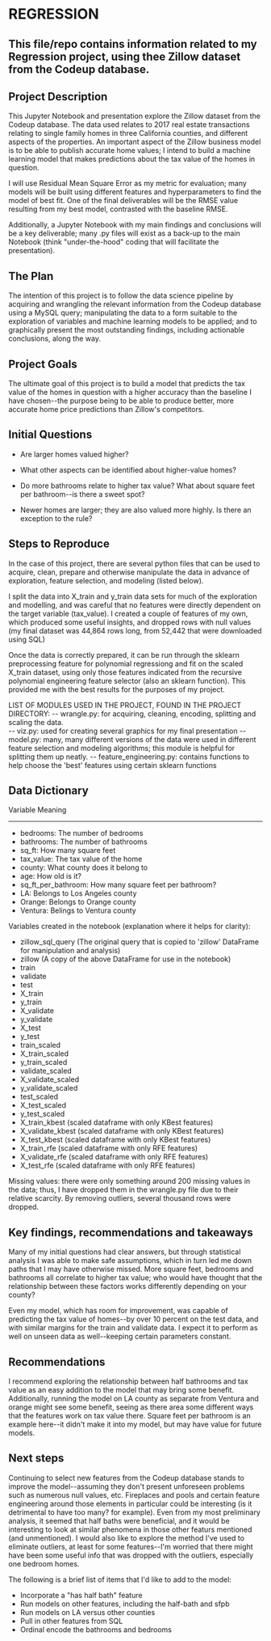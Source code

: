 # REGRESSION

## This file/repo contains information related to my Regression project, using thee Zillow dataset from the Codeup database.

## Project Description

This Jupyter Notebook and presentation explore the Zillow dataset from the Codeup database. The data used relates to 2017 real estate transactions relating to single family homes in three California counties, and different aspects of the properties. An important aspect of the Zillow business model is to be able to publish accurate home values; I intend to build a machine learning model that makes predictions about the tax value of the homes in question.

I will use Residual Mean Square Error as my metric for evaluation; many models will be built using different features and hyperparameters to find the model of best fit.  One of the final deliverables will be the RMSE value resulting from my best model, contrasted with the baseline RMSE.

Additionally, a Jupyter Notebook with my main findings and conclusions will be a key deliverable; many .py files will exist as a back-up to the main Notebook (think "under-the-hood" coding that will facilitate the presentation).


## The Plan

The intention of this project is to follow the data science pipeline by acquiring and wrangling the relevant information from the Codeup database using a MySQL query; manipulating the data to a form suitable to the exploration of variables and machine learning models to be applied; and to graphically present the most outstanding findings, including actionable conclusions, along the way.

## Project Goals

The ultimate goal of this project is to build a model that predicts the tax value of the homes in question with a higher accuracy than the baseline I have chosen--the purpose being to be able to produce better, more accurate home price predictions than Zillow's competitors. 

## Initial Questions

- Are larger homes valued higher?  

- What other aspects can be identified about higher-value homes?

- Do more bathrooms relate to higher tax value? What about square feet per bathroom--is there a sweet spot?

- Newer homes are larger; they are also valued more highly. Is there an exception to the rule?


##  Steps to Reproduce

In  the case of this project, there are several python files that can be used to acquire, clean, prepare and otherwise manipulate the data in advance of exploration, feature selection, and modeling (listed below).

I split the data into X_train and y_train data sets for much of the exploration and modelling, and was careful that no features were directly dependent on the target variable (tax_value).  I created a couple of features of my own, which produced some useful insights, and dropped rows with null values (my final dataset was 44,864 rows long, from 52,442 that were downloaded using SQL)

Once the data is correctly prepared, it can be run through the sklearn preprocessing feature for polynomial regressiong and fit on the scaled X_train dataset, using only those features indicated from the recursive polynomial engineering feature selector (also an sklearn function).  This provided me with the best results for the purposes of my project.

LIST OF MODULES USED IN THE PROJECT, FOUND IN THE PROJECT DIRECTORY:
-- wrangle.py: for acquiring, cleaning, encoding, splitting and scaling the data.  
-- viz.py: used for creating several graphics for my final presentation
-- model.py: many, many different versions of the data were used in different feature selection and modeling algorithms; this module is helpful for splitting them up neatly.
-- feature_engineering.py: contains functions to help choose the 'best' features using certain sklearn functions 

## Data Dictionary

Variable	Meaning
___________________
- bedrooms:	The number of bedrooms
- bathrooms:	The number of bathrooms
- sq_ft:	How many square feet
- tax_value:	The tax value of the home
- county:	What county does it belong to
- age:	How old is it?
- sq_ft_per_bathroom:	How many square feet per bathroom?
- LA:	Belongs to Los Angeles county
- Orange:	Belongs to Orange county
- Ventura:	Belings to Ventura county

Variables created in the notebook (explanation where it helps for clarity):

- zillow_sql_query (The original query that is copied to 'zillow' DataFrame for manipulation and analysis)
- zillow (A copy of the above DataFrame for use in the notebook)
- train
- validate
- test
- X_train
- y_train
- X_validate
- y_validate
- X_test
- y_test
- train_scaled
- X_train_scaled
- y_train_scaled
- validate_scaled
- X_validate_scaled
- y_validate_scaled
- test_scaled
- X_test_scaled
- y_test_scaled
- X_train_kbest (scaled dataframe with only KBest features)
- X_validate_kbest (scaled dataframe with only KBest features)
- X_test_kbest (scaled dataframe with only KBest features)
- X_train_rfe (scaled dataframe with only RFE features)
- X_validate_rfe (scaled dataframe with only RFE features)
- X_test_rfe (scaled dataframe with only RFE features)

Missing values: there were only something around 200 missing values in the data; thus, I have dropped them in the wrangle.py file due to their relative scarcity.  By removing outliers, several thousand rows were dropped.

## Key findings, recommendations and takeaways
    
Many of my initial questions had clear answers, but through statistical analysis I was able to make safe assumptions, which in turn led me down paths that I may have otherwise missed. More square feet, bedrooms and bathrooms all correlate to higher tax value; who would have thought that the relationship between these factors works differently depending on your county? 

Even my model, which has room for improvement, was capable of predicting the tax value of homes--by over 10 percent on the test data, and with similar margins for the train and validate data. I expect it to perform as well on unseen data as well--keeping certain parameters constant.

## Recommendations

I recommend exploring the relationship between half bathrooms and tax value as an easy addition to the model that may bring some benefit.  Additionally, running the model on LA county as separate from Ventura and orange might see some benefit, seeing as there area some different ways that the features work on tax value there. Square feet per bathroom is an example here--it didn't make it into my model, but may have value for future models.  

## Next steps

Continuing to select new features from the Codeup database stands to improve the model--assuming they don't present unforeseen problems such as numerous null values, etc.  Fireplaces and pools and certain feature engineering around those elements in particular could be interesting (is it detrimental to have too many? for example). Even from my most preliminary analysis, it seemed that half baths were beneficial, and it would be interesting to look at similar phenomena in those other featurs mentioned (and unmentioned).  I would also like to explore the method I've used to eliminate outliers, at least for some features--I'm worried that there might have been some useful info that was dropped with the outliers, especially one bedroom homes.

The following is a brief list of items that I'd like to add to the model:

- Incorporate a "has half bath" feature
- Run models on other features, including the half-bath and sfpb
- Run models on LA versus other counties
- Pull in other features from SQL
- Ordinal encode the bathrooms and bedrooms





